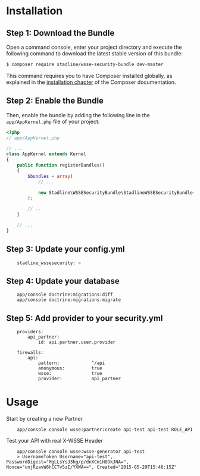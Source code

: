 Installation
============

Step 1: Download the Bundle
---------------------------

Open a command console, enter your project directory and execute the
following command to download the latest stable version of this bundle:

```bash
$ composer require stadline/wsse-security-bundle dev-master
```

This command requires you to have Composer installed globally, as explained
in the [installation chapter](https://getcomposer.org/doc/00-intro.md)
of the Composer documentation.

Step 2: Enable the Bundle
-------------------------

Then, enable the bundle by adding the following line in the `app/AppKernel.php`
file of your project:

```php
<?php
// app/AppKernel.php

// ...
class AppKernel extends Kernel
{
    public function registerBundles()
    {
        $bundles = array(
            // ...

            new Stadline\WSSESecurityBundle\StadlineWSSESecurityBundle(),
        );

        // ...
    }

    // ...
}
```

Step 3: Update your config.yml
-------------------------

```
    stadline_wssesecurity: ~
```

Step 4: Update your database
-------------------------

```
    app/console doctrine:migrations:diff
    app/console doctrine:migrations:migrate
```

Step 5: Add provider to your security.yml
-------------------------

```
    providers:
        api_partner:
            id: api.partner.user.provider

    firewalls:
        api:
            pattern:            ^/api
            anonymous:          true
            wsse:               true
            provider:           api_partner

```

Usage
============

Start by creating a new Partner

```
    app/console console wsse:partner:create api-test api-test ROLE_API
```

Test your API with real X-WSSE Header

```
    app/console console wsse:wsse-generator api-test
    > UsernameToken Username="api-test", PasswordDigest="MgLLsYsJ3hg/p/dnXCm1H8DkJNA=", Nonce="unjRzavW6hCCTv5zI/YXWA==", Created="2015-05-29T15:46:15Z"
```
